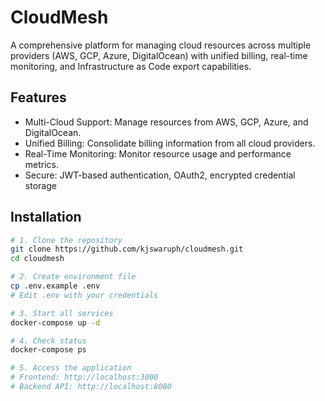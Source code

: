 # CloudMesh
A comprehensive platform for managing cloud resources across multiple providers (AWS, GCP, Azure, DigitalOcean) with unified billing, real-time monitoring, and Infrastructure as Code export capabilities.

## Features
- Multi-Cloud Support: Manage resources from AWS, GCP, Azure, and DigitalOcean.
- Unified Billing: Consolidate billing information from all cloud providers.
- Real-Time Monitoring: Monitor resource usage and performance metrics.
- Secure: JWT-based authentication, OAuth2, encrypted credential storage

## Installation
```bash
# 1. Clone the repository
git clone https://github.com/kjswaruph/cloudmesh.git
cd cloudmesh

# 2. Create environment file
cp .env.example .env
# Edit .env with your credentials

# 3. Start all services
docker-compose up -d

# 4. Check status
docker-compose ps

# 5. Access the application
# Frontend: http://localhost:3000
# Backend API: http://localhost:8080
```

